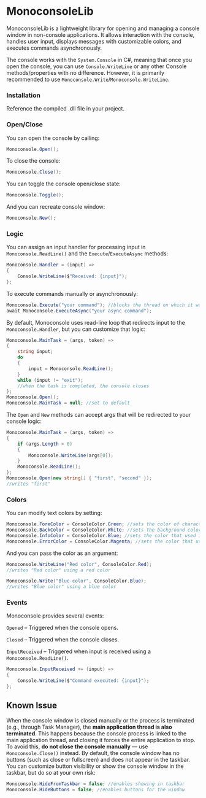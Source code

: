 # MonoconsoleLib
MonoconsoleLib is a lightweight library for opening and managing a console window in non-console applications.
It allows interaction with the console, handles user input, displays messages with customizable colors, and executes commands asynchronously.


The console works with the `System.Console` in C#, meaning that once you open 
the console, you can use `Console.WriteLine` or any other Console methods/properties with no difference. However, it is primarily recommended to use `Monoconsole.Write`/`Monoconsole.WriteLine`.

### Installation
Reference the compiled .dll file in your project.

### Open/Close
You can open the console by calling:
```csharp
Monoconsole.Open();
```
To close the console:
```csharp
Monoconsole.Close();
```
You can toggle the console open/close state:
```csharp
Monoconsole.Toggle();
```
And you can recreate console window:
```csharp
Monoconsole.New();
```

### Logic
You can assign an input handler for processing input in `Monoconsole.ReadLine()` and the `Execute`/`ExecuteAsync` methods:
```csharp
Monoconsole.Handler = (input) => 
{
    Console.WriteLine($"Received: {input}");
};
```

To execute commands manually or asynchronously:

```csharp
Monoconsole.Execute("your command"); //blocks the thread on which it was called
await Monoconsole.ExecuteAsync("your async command");
```

By default, Monoconsole uses read-line loop that redirects input to the `Monoconsole.Handler`, but you can customize that logic:

```csharp
Monoconsole.MainTask = (args, token) =>
{
    string input;
    do
    {
        input = Monoconsole.ReadLine();
    }
    while (input != "exit");
    //when the task is completed, the console closes
};
Monoconsole.Open();
Monoconsole.MainTask = null; //set to default
```
The `Open` and `New` methods can accept args that will be redirected to your console logic:

```csharp
Monoconsole.MainTask = (args, token) =>
{
    if (args.Length > 0)
    {
        Monoconsole.WriteLine(args[0]);
    }
    Monoconsole.ReadLine();
};
Monoconsole.Open(new string[] { "first", "second" });
//writes "first"
```

### Colors
You can modify text colors by setting:
```csharp
Monoconsole.ForeColor = ConsoleColor.Green; //sets the color of characters
Monoconsole.BackColor = ConsoleColor.White; //sets the background color of characters 
Monoconsole.InfoColor = ConsoleColor.Blue; //sets the color that used in the Monoconsole.WriteInfo
Monoconsole.ErrorColor = ConsoleColor.Magenta; //sets the color that used in the Monoconsole.WriteError
```
And you can pass the color as an argument:
```csharp
Monoconsole.WriteLine("Red color", ConsoleColor.Red);
//writes "Red color" using a red color

Monoconsole.Write("Blue color", ConsoleColor.Blue);
//writes "Blue color" using a blue color
```

### Events
Monoconsole provides several events:

`Opened` – Triggered when the console opens.

`Closed` – Triggered when the console closes.

`InputReceived` – Triggered when input is received using a `Monoconsole.ReadLine()`.

```csharp
Monoconsole.InputReceived += (input) => 
{
    Console.WriteLine($"Command executed: {input}");
};
```
## Known Issue
When the console window is closed manually or the process is terminated (e.g., through Task Manager), 
the **main application thread is also terminated**. This happens because the console process is linked to the main application thread, and closing it forces the entire application to stop.
To avoid this, **do not close the console manually** — use `Monoconsole.Close()` instead. By default, the console window has no buttons 
(such as close or fullscreen) and does not appear in the taskbar.  You can customize button visibility or show the console window in the taskbar, but do so at your own risk:
```csharp
Monoconsole.HideFromTaskbar = false; //enables showing in taskbar
Monoconsole.HideButtons = false; //enables buttons for the window
```
